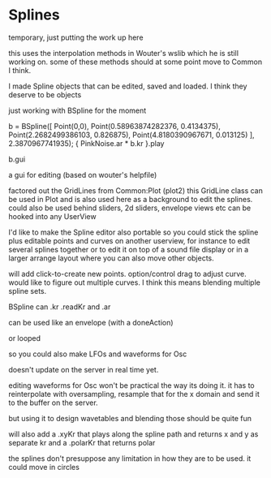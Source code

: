 Splines
=======

temporary, just putting the work up here

this uses the interpolation methods in Wouter's wslib
which he is still working on.
some of these methods should at some point move to Common I think.

I made Spline objects that can be edited, saved and loaded.
I think they deserve to be objects

just working with BSpline for the moment


b = BSpline([ Point(0,0), Point(0.58963874282376, 0.4134375), Point(2.2682499386103, 0.826875), Point(4.8180390967671, 0.013125) ], 2.3870967741935);
{
PinkNoise.ar * b.kr
}.play


b.gui

a gui for editing (based on wouter's helpfile)

factored out the GridLines from Common:Plot (plot2)
this GridLine class can be used in Plot and is also used here as a background to edit the splines.
could also be used behind sliders, 2d sliders, envelope views etc
can be hooked into any UserView

I'd like to make the Spline editor also portable so you could stick the spline plus editable points and curves on another userview,
for instance to edit several splines together or to edit it on top of a sound file display or in a larger arrange layout where you can also move other objects.

will add click-to-create new points. option/control drag to adjust curve.
would like to figure out multiple curves. I think this means blending multiple spline sets. 


BSpline can .kr .readKr and .ar 

can be used like an envelope (with a doneAction)

or looped

so you could also make LFOs and waveforms for Osc


doesn't update on the server in real time yet.  

editing waveforms for Osc won't be practical the way its doing it.
it has to reinterpolate with oversampling, resample that for the x domain and send it to the buffer on the server.

but using it to design wavetables and blending those should be quite fun

will also add a .xyKr that plays along the spline path and returns x and y as separate kr
and a .polarKr that returns polar 

the splines don't presuppose any limitation in how they are to be used.
it could move in circles
